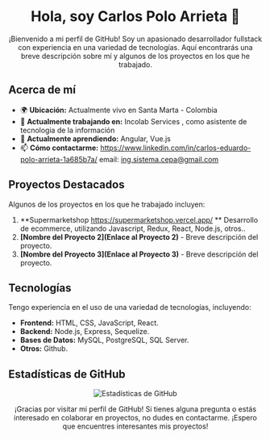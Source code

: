 <h1 align="center">Hola, soy Carlos Polo Arrieta 👋</h1>

<p align="center">¡Bienvenido a mi perfil de GitHub! Soy un apasionado desarrollador fullstack con experiencia en una variedad de tecnologías. Aquí encontrarás una breve descripción sobre mí y algunos de los proyectos en los que he trabajado.</p>

<h2>Acerca de mí</h2>

- 🌍 **Ubicación:** Actualmente vivo en Santa Marta - Colombia
- 💼 **Actualmente trabajando en:** Incolab Services , como asistente de tecnologia de la información
- 🌱 **Actualmente aprendiendo:** Angular, Vue.js
- 📫 **Cómo contactarme:** https://www.linkedin.com/in/carlos-eduardo-polo-arrieta-1a685b7a/   email: ing.sistema.cepa@gmail.com

<h2>Proyectos Destacados</h2>

<p>Algunos de los proyectos en los que he trabajado incluyen:</p>

1. **Supermarketshop https://supermarketshop.vercel.app/ ** Desarrollo de ecommerce, utilizando Javascript, Redux, React, Node.js, otros..
2. **[Nombre del Proyecto 2](Enlace al Proyecto 2)** - Breve descripción del proyecto.
3. **[Nombre del Proyecto 3](Enlace al Proyecto 3)** - Breve descripción del proyecto.

<h2>Tecnologías</h2>

<p>Tengo experiencia en el uso de una variedad de tecnologías, incluyendo:</p>

- **Frontend:** HTML, CSS, JavaScript, React.
- **Backend:** Node.js, Express, Sequelize.
- **Bases de Datos:** MySQL, PostgreSQL, SQL Server.
- **Otros:** Github.

<h2>Estadísticas de GitHub</h2>

<p align="center">
  <img src="https://github-readme-stats.vercel.app/api?username=cepa387&show_icons=true&theme=dark" alt="Estadísticas de GitHub">
</p>

<p align="center">¡Gracias por visitar mi perfil de GitHub! Si tienes alguna pregunta o estás interesado en colaborar en proyectos, no dudes en contactarme. ¡Espero que encuentres interesantes mis proyectos!</p>
